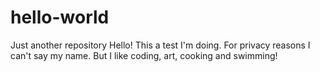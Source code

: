 # hello-world
Just another repository
Hello!
This a test I'm doing. For privacy reasons I can't say my name. But I like coding, art, cooking and swimming!
